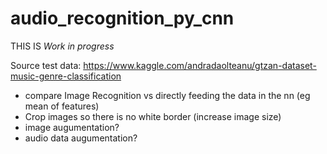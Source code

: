 # audio_recognition_py_cnn


THIS IS *Work in progress*

Source test data: https://www.kaggle.com/andradaolteanu/gtzan-dataset-music-genre-classification

- compare Image Recognition vs directly feeding the data in the nn (eg mean of features) 
- Crop images so there is no white border (increase image size) 
- image augumentation?
- audio data augumentation?
